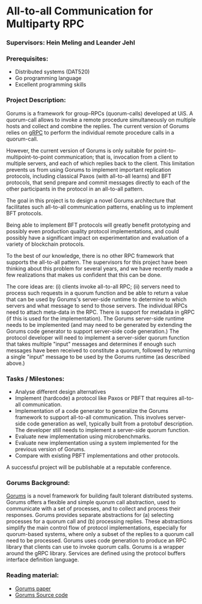 # All-to-all Communication for Multiparty RPC

### Supervisors: Hein Meling and Leander Jehl

### Prerequisites: 

- Distributed systems (DAT520)
- Go programming language
- Excellent programming skills

### Project Description: 

Gorums is a framework for group-RPCs (quorum-calls) developed at UiS. A quorum-call allows to invoke a remote procedure simultaneously on multiple hosts and collect and combine the replies. The current version of Gorums relies on [gRPC](https://grpc.io/) to perform the individual remote procedure calls in a quorum-call.

However, the current version of Gorums is only suitable for point-to-multipoint-to-point communication; that is, invocation from a client to multiple servers, and each of which replies back to the client. This limitation prevents us from using Gorums to implement important replication protocols, including classical Paxos (with all-to-all learns) and BFT protocols, that send prepare and commit messages directly to each of the other participants in the protocol in an all-to-all pattern.

The goal in this project is to design a novel Gorums architecture that facilitates such all-to-all communication patterns, enabling us to implement BFT protocols.

Being able to implement BFT protocols will greatly benefit prototyping and possibly even production quality protocol implementations, and could possibly have a significant impact on experimentation and evaluation of a variety of blockchain protocols.

To the best of our knowledge, there is no other RPC framework that supports the all-to-all pattern. The supervisors for this project have been thinking about this problem for several years, and we have recently made a few realizations that makes us confident that this can be done.

The core ideas are: (i) clients invoke all-to-all RPC; (ii) servers need to process such requests in a quorum function and be able to return a value that can be used by Gorums's server-side runtime to determine to which servers and what message to send to those servers. The individual RPCs need to attach meta-data in the RPC. There is support for metadata in gRPC (if this is used for the implementation). The Gorums server-side runtime needs to be implemented (and may need to be generated by extending the Gorums code generator to support server-side code generation.) The protocol developer will need to implement a server-sider quorum function that takes multiple "input" messages and determines if enough such messages have been received to constitute a quorum, followed by returning a single "input" message to be used by the Gorums runtime (as described above.)

### Tasks / Milestones: 

- Analyse different design alternatives 
- Implement (hardcode) a protocol like Paxos or PBFT that requires all-to-all communication.
- Implementation of a code generator to generalize the Gorums framework to support all-to-all communication. This involves server-side code generation as well, typically built from a protobuf description. The developer still needs to implement a server-side quorum function. 
- Evaluate new implementation using microbenchmarks.
- Evaluate new implementation using a system implemented for the previous version of Gorums.
- Compare with existing PBFT implementations and other protocols. 

<!-- - This will involve implementing Gorums runtime code that interacts with a developer implementation of a server-side quorum function. -->
<!-- - Analyze, test, and evaluate this protocol implementation -->
<!-- - Testing may involve implementing several prototype protocols that require all-to-all. -->

A successful project will be publishable at a reputable conference.

### Gorums Background:

[Gorums](https://github.com/relab/gorums) is a novel framework for building fault tolerant distributed systems. Gorums offers a flexible and simple quorum call abstraction, used to communicate with a set of processes, and to collect and process their responses. Gorums provides separate abstractions for (a) selecting processes for a quorum call and (b) processing replies. These abstractions simplify the main control flow of protocol implementations, especially for quorum-based systems, where only a subset of the replies to a quorum call need to be processed. Gorums uses code generation to produce an RPC library that clients can use to invoke quorum calls. Gorums is a wrapper around the gRPC library. Services are defined using the protocol buffers interface definition language.

### Reading material: 

- [Gorums paper](https://ieeexplore.ieee.org/document/7980198/)
- [Gorums Source code](https://github.com/relab/gorums)
